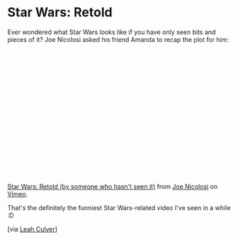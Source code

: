# Star Wars: Retold

Ever wondered what Star Wars looks like if you have only seen bits and pieces of it? Joe Nicolosi asked his friend Amanda to recap the plot for him:

<object width="400" height="300"><param name="allowfullscreen" value="true" /><param name="allowscriptaccess" value="always" /><param name="movie" value="http://vimeo.com/moogaloop.swf?clip_id=2809991&amp;server=vimeo.com&amp;show_title=1&amp;show_byline=1&amp;show_portrait=0&amp;color=&amp;fullscreen=1" /><embed src="http://vimeo.com/moogaloop.swf?clip_id=2809991&amp;server=vimeo.com&amp;show_title=1&amp;show_byline=1&amp;show_portrait=0&amp;color=&amp;fullscreen=1" type="application/x-shockwave-flash" allowfullscreen="true" allowscriptaccess="always" width="400" height="300"></embed></object><br /><a href="http://vimeo.com/">Star Wars: Retold (by someone who hasn't seen it)</a> from <a href="http://vimeo.com/user759504">Joe Nicolosi</a> on <a href="http://vimeo.com">Vimeo</a>.

That's the definitely the funniest Star Wars-related video I've seen in a while :D

[via [Leah Culver](http://leahculver.vox.com/library/post/star-wars-retold.html?_c=feed-atom-full)]